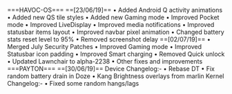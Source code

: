 ===HAVOC-OS===
==[23/06/19]==
• Added Android Q activity animations
• Added new QS tile styles
• Added new Gaming mode
• Improved Pocket mode
• Improved LiveDisplay
• Improved media notifications
• Improved statusbar items layout
• Improved navbar pixel animation
• Changed battery stats reset level to 95%
• Removed screenshot delay
==[02/07/19]==
• Merged July Security Patches
• Improved Gaming mode
• Improved Statusbar icon padding
• Improved Smart charging
• Removed Quick unlock
• Updated Lawnchair to alpha-2238
• Other fixes and improvements
===PAYTON===
==[30/06/19]==
Device Changelog:-
• Rebase DT
• Fix random battery drain in Doze
• Kang Brightness overlays from marlin
Kernel Changelog:-
• Fixed some random hangs/lags
